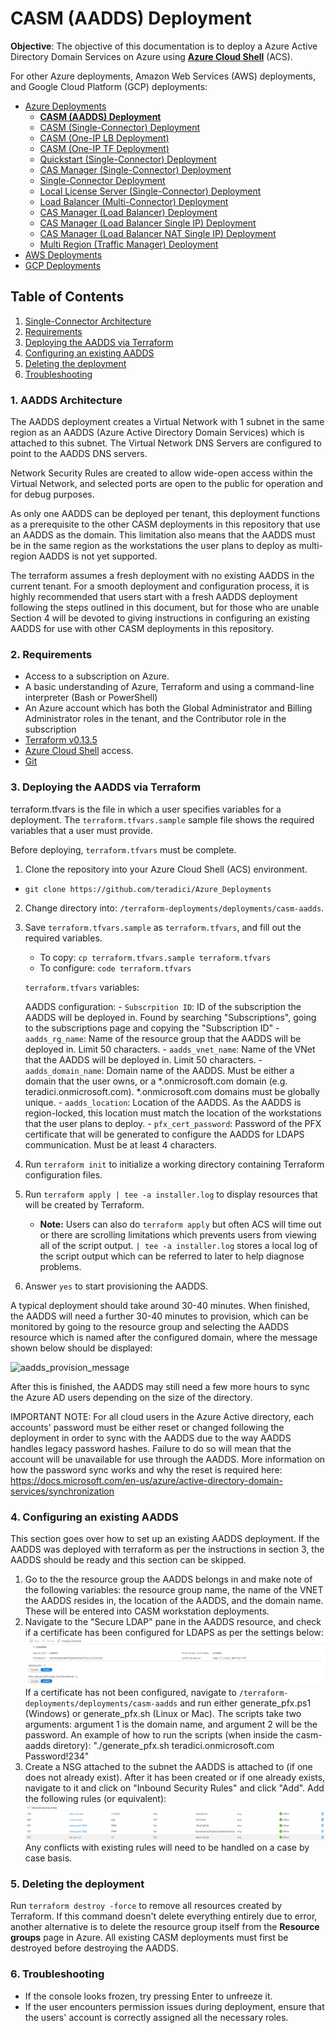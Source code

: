 # CASM (AADDS) Deployment

**Objective**: The objective of this documentation is to deploy a Azure Active Directory Domain Services on Azure using [**Azure Cloud Shell**](https://portal.azure.com/#cloudshell/) (ACS).

For other Azure deployments, Amazon Web Services (AWS) deployments, and Google Cloud Platform (GCP) deployments:
- [Azure Deployments](https://github.com/teradici/Azure_Deployments)
  - **[CASM (AADDS) Deployment](/terraform-deployments/docs/README-azure-casm-aadds.md)**
  - [CASM (Single-Connector) Deployment](/terraform-deployments/docs/README-azure-casm-single-connector.md)
  - [CASM (One-IP LB Deployment)](/terraform-deployments/docs/README-azure-casm-one-ip-lb.md)
  - [CASM (One-IP TF Deployment)](/terraform-deployments/docs/README-azure-casm-one-ip-tf.md)
  - [Quickstart (Single-Connector) Deployment](/terraform-deployments/deployments/quickstart-single-connector/quickstart-tutorial.md)
  - [CAS Manager (Single-Connector) Deployment](/terraform-deployments/docs/README-azure-cas-mgr-single-connector.md)
  - [Single-Connector Deployment](/terraform-deployments/docs/README-azure-single-connector.md)
  - [Local License Server (Single-Connector) Deployment](/terraform-deployments/docs/README-azure-lls-single-connector.md)
  - [Load Balancer (Multi-Connector) Deployment](/terraform-deployments/docs/README-azure-load-balancer.md)
  - [CAS Manager (Load Balancer) Deployment](/terraform-deployments/docs/README-azure-cas-mgr-load-balancer.md)
  - [CAS Manager (Load Balancer Single IP) Deployment](/terraform-deployments/docs/README-azure-cas-mgr-load-balancer-one-ip.md)
  - [CAS Manager (Load Balancer NAT Single IP) Deployment](/terraform-deployments/docs/README-azure-cas-mgr-load-balancer-one-ip-lb.md)
  - [Multi Region (Traffic Manager) Deployment](/terraform-deployments/docs/README-azure-multi-region-traffic-manager.md)
- [AWS Deployments](https://github.com/teradici/cloud_deployment_scripts/blob/master/docs/aws/README.md)
- [GCP Deployments](https://github.com/teradici/cloud_deployment_scripts/blob/master/docs/gcp/README.md)

## Table of Contents
1. [Single-Connector Architecture](#1-aadds-architecture)
2. [Requirements](#2-requirements)
3. [Deploying the AADDS via Terraform](#3-deploying-the-aadds-via-terraform)
4. [Configuring an existing AADDS](#4-configuring-an-existing-aadds)
5. [Deleting the deployment](#10-deleting-the-deployment)
6. [Troubleshooting](#11-troubleshooting)

### 1. AADDS Architecture

The AADDS deployment creates a Virtual Network with 1 subnet in the same region as an AADDS (Azure Active Directory Domain Services) which is attached to this subnet. The Virtual Network DNS Servers are configured to point to the AADDS DNS servers.

Network Security Rules are created to allow wide-open access within the Virtual Network, and selected ports are open to the public for operation and for debug purposes.

As only one AADDS can be deployed per tenant, this deployment functions as a prerequisite to the other CASM deployments in this repository that use an AADDS as the domain. This limitation also means that the AADDS must be in the same region as the workstations the user plans to deploy as multi-region AADDS is not yet supported.

The terraform assumes a fresh deployment with no existing AADDS in the current tenant. For a smooth deployment and configuration process, it is highly recommended that users start with a fresh AADDS deployment following the steps outlined in this document, but for those who are unable Section 4 will be devoted to giving instructions in configuring an existing AADDS for use with other CASM deployments in this repository. 

### 2. Requirements
- Access to a subscription on Azure. 
- A basic understanding of Azure, Terraform and using a command-line interpreter (Bash or PowerShell)
- An Azure account which has both the Global Administrator and Billing Administrator roles in the tenant, and the Contributor role in the subscription
- [Terraform v0.13.5](https://www.terraform.io/downloads.html)
- [Azure Cloud Shell](https://shell.azure.com) access.
- [Git](https://git-scm.com/book/en/v2/Getting-Started-Installing-Git/)

### 3. Deploying the AADDS via Terraform
terraform.tfvars is the file in which a user specifies variables for a deployment. The ```terraform.tfvars.sample``` sample file shows the required variables that a user must provide.

Before deploying, ```terraform.tfvars``` must be complete. 
1. Clone the repository into your Azure Cloud Shell (ACS) environment.
  - ```git clone https://github.com/teradici/Azure_Deployments```
2. Change directory into: ```/terraform-deployments/deployments/casm-aadds```.
3. Save ```terraform.tfvars.sample``` as ```terraform.tfvars```, and fill out the required variables.
    - To copy: ```cp terraform.tfvars.sample terraform.tfvars```
    - To configure: ```code terraform.tfvars```
    
    ```terraform.tfvars``` variables:

    AADDS configuration:
        - ```Subscrpition ID```: ID of the subscription the AADDS will be deployed in. Found by searching "Subscriptions", going to the subscriptions page and copying the "Subscription ID"
        - ```aadds_rg_name```: Name of the resource group that the AADDS will be deployed in. Limit 50 characters.
        - ```aadds_vnet_name```: Name of the VNet that the AADDS will be deployed in. Limit 50 characters.
        - ```aadds_domain_name```: Domain name of the AADDS. Must be either a domain that the user owns, or a *.onmicrosoft.com domain (e.g. teradici.onmicrosoft.com). *.onmicrosoft.com domains must be globally unique.
        - ```aadds_location```: Location of the AADDS. As the AADDS is region-locked, this location must match the location of the workstations that the user plans to deploy. 
        - ```pfx_cert_password```: Password of the PFX certificate that will be generated to configure the AADDS for LDAPS communication. Must be at least 4 characters.
4. Run ```terraform init``` to initialize a working directory containing Terraform configuration files.
5. Run ```terraform apply | tee -a installer.log``` to display resources that will be created by Terraform. 
    - **Note:** Users can also do ```terraform apply``` but often ACS will time out or there are scrolling limitations which prevents users from viewing all of the script output. ```| tee -a installer.log``` stores a local log of the script output which can be referred to later to help diagnose problems.
6. Answer ```yes``` to start provisioning the AADDS. 

A typical deployment should take around 30-40 minutes. When finished, the AADDS will need a further 30-40 minutes to provision, which can be monitored by going to the resource group and selecting the AADDS resource which is named after the configured domain, where the message shown below should be displayed:

![aadds_provision_message](/terraform-deployments/docs/png/aadds-provisioning.png)

After this is finished, the AADDS may still need a few more hours to sync the Azure AD users depending on the size of the directory.

IMPORTANT NOTE: For all cloud users in the Azure Active directory, each accounts' password must be either reset or changed following the deployment in order to sync with the AADDS due to the way AADDS handles legacy password hashes. Failure to do so will mean that the account will be unavailable for use through the AADDS. More information on how the password sync works and why the reset is required here: https://docs.microsoft.com/en-us/azure/active-directory-domain-services/synchronization
    
### 4. Configuring an existing AADDS
This section goes over how to set up an existing AADDS deployment. If the AADDS was deployed with terraform as per the instructions in section 3, the AADDS should be ready and this section can be skipped.
1. Go to the the resource group the AADDS belongs in and make note of the following variables: the resource group name, the name of the VNET the AADDS resides in, the location of the AADDS, and the domain name. These will be entered into CASM workstation deployments.
2. Navigate to the "Secure LDAP" pane in the AADDS resource, and check if a certificate has been configured for LDAPS as per the settings below:
![secure_ldap](/terraform-deployments/docs/png/secure-ldap.png)
If a certificate has not been configured, navigate to ```/terraform-deployments/deployments/casm-aadds``` and run either generate_pfx.ps1 (Windows) or generate_pfx.sh (Linux or Mac). The scripts take two arguments: argument 1 is the domain name, and argument 2 will be the password. An example of how to run the scripts (when inside the casm-aadds diretory): "./generate_pfx.sh teradici.onmicrosoft.com Password!234"
3. Create a NSG attached to the subnet the AADDS is attached to (if one does not already exist). After it has been created or if one already exists, navigate to it and click on "Inbound Security Rules" and click "Add". Add the following rules (or equivalent):
 ![inbound_security_rules](/terraform-deployments/docs/png/inbound-security.png)
Any conflicts with existing rules will need to be handled on a case by case basis.

### 5. Deleting the deployment
Run ```terraform destroy -force``` to remove all resources created by Terraform. If this command doesn't delete everything entirely due to error, another alternative is to delete the resource group itself from the **Resource groups** page in Azure. All existing CASM deployments must first be destroyed before destroying the AADDS.

### 6. Troubleshooting
- If the console looks frozen, try pressing Enter to unfreeze it.
- If the user encounters permission issues during deployment, ensure that the users' account is correctly assigned all the necessary roles.